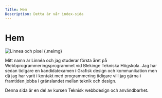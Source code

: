 ```yaml
---
Title: Hem
Description: Detta är vår index-sida
---
```


Hem
==========================

<div markdown="1" class="meimg-container">

![Linnea och pixel](%assets_url%/img/tillmesida.jpg) {.meimg}

</div>

Mitt namn är Linnéa och jag studerar första året på Webbprogrammeringsprogrammet vid Blekinge Tekniska Högskola. Jag har sedan tidigare en kandidatexamen i Grafisk design och kommunikation men då jag har varit i kontakt med programmering tidigare vill jag gärna i framtiden jobba
i gränslandet mellan teknik och design. 

Denna sida är en del av kursen Teknisk webbdesign och användbarhet.
